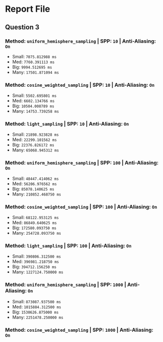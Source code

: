 # Report File
## Question 3
### Method: `uniform_hemisphere_sampling` | SPP: `10` | Anti-Aliasing: `On`
- Small:  `7075.812988 ms`
- Med:  `7760.391113 ms`
- Big:  `9994.512695 ms`
- Many:  `17501.871094 ms`
### Method: `cosine_weighted_sampling` | SPP: `10` | Anti-Aliasing: `On`
- Small:  `5502.695801 ms`
- Med:  `6602.134766 ms`
- Big:  `10504.008789 ms`
- Many:  `14753.739258 ms`
### Method: `light_sampling` | SPP: `10` | Anti-Aliasing: `On`
- Small:  `21898.923828 ms`
- Med:  `22299.101562 ms`
- Big:  `22376.826172 ms`
- Many:  `65068.945312 ms`
### Method: `uniform_hemisphere_sampling` | SPP: `100` | Anti-Aliasing: `On`
- Small:  `48447.414062 ms`
- Med:  `56206.976562 ms`
- Big:  `85078.140625 ms`
- Many:  `210852.468750 ms`
### Method: `cosine_weighted_sampling` | SPP: `100` | Anti-Aliasing: `On`
- Small:  `68122.953125 ms`
- Med:  `86849.640625 ms`
- Big:  `172580.093750 ms`
- Many:  `254728.093750 ms`
### Method: `light_sampling` | SPP: `100` | Anti-Aliasing: `On`
- Small:  `390806.312500 ms`
- Med:  `396981.218750 ms`
- Big:  `394712.156250 ms`
- Many:  `1227124.750000 ms`
### Method: `uniform_hemisphere_sampling` | SPP: `1000` | Anti-Aliasing: `On`
- Small:  `873087.937500 ms`
- Med:  `1015884.312500 ms`
- Big:  `1530626.875000 ms`
- Many:  `2251478.250000 ms`
### Method: `cosine_weighted_sampling` | SPP: `1000` | Anti-Aliasing: `On`
